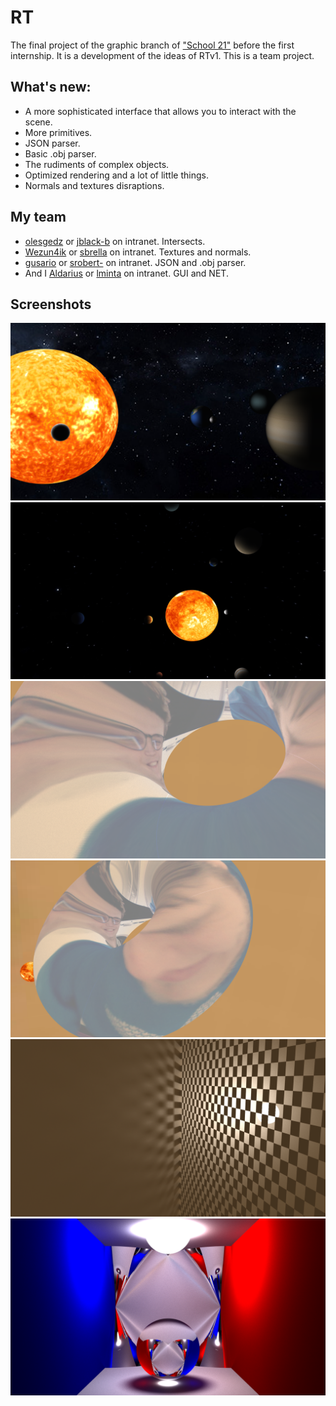 # RT
The final project of the graphic branch of ["School 21"](https://21-school.ru/) before the first internship. It is a development of the ideas of RTv1. This is a team project.

## What's new:
* A more sophisticated interface that allows you to interact with the scene.
* More primitives.
* JSON parser.
* Basic .obj parser.
* The rudiments of complex objects.
* Optimized rendering and a lot of little things.
* Normals and textures disraptions.

## My team
* [olesgedz](https://github.com/olesgedz) or [jblack-b](https://profile.intra.42.fr/users/jblack-b) on intranet. Intersects.
* [Wezun4ik](https://github.com/Wezun4ik) or [sbrella](https://profile.intra.42.fr/users/sbrella) on intranet. Textures and normals.
* [gusario](https://github.com/gusario) or [srobert-](https://profile.intra.42.fr/users/srobert-) on intranet. JSON and .obj parser.
* And I [Aldarius](https://github.com/Aldarius) or [lminta](https://profile.intra.42.fr/users/lminta) on intranet. GUI and NET.

## Screenshots
<img src = https://github.com/Aldarius/RT/blob/master/screens/screen_1.png>
<img src = https://github.com/Aldarius/RT/blob/master/screens/screen_0.png>
<img src = https://github.com/Aldarius/RT/blob/master/screens/screen_2.png>
<img src = https://github.com/Aldarius/RT/blob/master/screens/screen_3.png>
<img src = https://github.com/Aldarius/RT/blob/master/screens/screen_4.png>
<img src = https://github.com/Aldarius/RT/blob/master/screens/screen_5.png>
